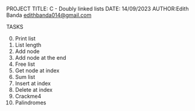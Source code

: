 PROJECT TITLE: C - Doubly linked lists
DATE: 14/09/2023
AUTHOR:Edith Banda <edithbanda014@gmail.com>

TASKS

0. Print list
1. List length
2. Add node
3. Add node at the end
4. Free list
5. Get node at index
6. Sum list
7. Insert at index
8. Delete at index
9. Crackme4
10. Palindromes
